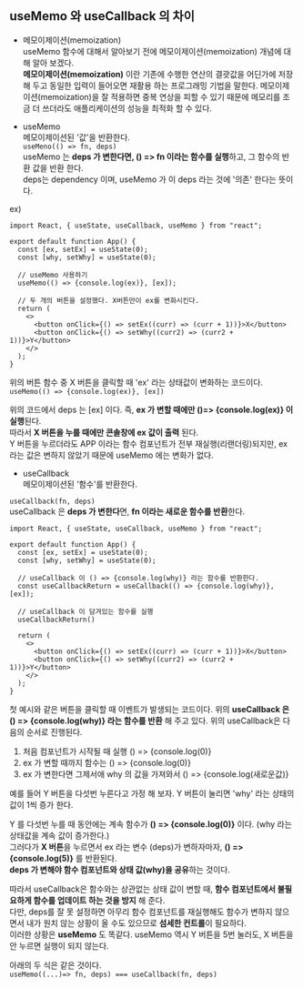## useMemo 와 useCallback 의 차이  

* 메모이제이션(memoization)  
useMemo 함수에 대해서 알아보기 전에 메모이제이션(memoization) 개념에 대해 알아 보겠다.  
**메모이제이션(memoization)** 이란 기존에 수행한 연산의 결괏값을 어딘가에 저장 해 두고 동일한 입력이 들어오면 재활용 하는 프로그래밍 기법을 말한다. 메모이제이션(memoization)을 잘 적용하면 중복 연상을 피할 수 있기 때문에 메모리를 조금 더 쓰더라도 애플리케이션의 성능을 최적화 할 수 있다.  

* useMemo  
메모이제이션된 '값'을 반환한다.  
`useMeno(() => fn, deps)`   
useMemo 는 **deps 가 변한다면, () => fn 이라는 함수를 실행**하고, 그 함수의 반환 값을 반환 한다.   
deps는 dependency 이며, useMemo 가 이 deps 라는 것에 '의존' 한다는 뜻이다.  

ex)
```
import React, { useState, useCallback, useMemo } from "react";

export default function App() {
  const [ex, setEx] = useState(0);
  const [why, setWhy] = useState(0);

  // useMemo 사용하기
  useMemo(() => {console.log(ex)}, [ex]);

  // 두 개의 버튼을 설정했다. X버튼만이 ex를 변화시킨다.
  return (
    <>
      <button onClick={() => setEx((curr) => (curr + 1))}>X</button>
      <button onClick={() => setWhy((curr2) => (curr2 + 1))}>Y</button>
    </>
  );
}
```

위의 버튼 함수 중 X 버튼을 클릭할 때 'ex' 라는 상태값이 변화하는 코드이다.    
`useMemo(() => {console.log(ex)}, [ex]) `  

위의 코드에서 deps 는 [ex] 이다. 즉, **ex 가 변할 때에만 ()=> {console.log(ex)} 이 실행**된다.  
따라서 **X 버튼을 누를 때에만 콘솔창에 ex 값이 출력** 된다.  
Y 버튼을 누르더라도 APP 이라는 함수 컴포넌트가 전부 재실행(리랜더링)되지만, ex 라는 값은 변하지 않았기 때문에 useMemo 에는 변화가 없다.  

* useCallback  
메모이제이션된 '함수'를 반환한다.  

`useCallback(fn, deps)`   
useCallback 은 **deps 가 변한다**면, **fn 이라는 새로운 함수를 반환**한다.   

```
import React, { useState, useCallback, useMemo } from "react";

export default function App() {
  const [ex, setEx] = useState(0);
  const [why, setWhy] = useState(0);

  // useCallback 이 () => {console.log(why)} 라는 함수를 반환한다.
  const useCallbackReturn = useCallback(() => {console.log(why)}, [ex]);

  // useCallback 이 담겨있는 함수를 실행
  useCallbackReturn()

  return (
    <>
      <button onClick={() => setEx((curr) => (curr + 1))}>X</button>
      <button onClick={() => setWhy((curr2) => (curr2 + 1))}>Y</button>
    </>
  );
}
```

첫 예시와 같은 버튼을 클릭할 때 이벤트가 발생되는 코드이다. 위의 **useCallback 은 () => {console.log(why)} 라는 함수를 반환** 해 주고 있다. 위의 useCallback은 다음의 순서로 진행된다.    

1. 처음 컴포넌트가 시작될 때 실행 () => {console.log(0)}
2. ex 가 변할 때까지 함수는 () => {console.log(0)}
3. ex 가 변한다면 그제서애 why 의 값을 가져와서 () => {console.log(새로운값)}

예를 들어 Y 버튼을 다섯번 누른다고 가정 해 보자. Y 버튼이 눌리면 'why' 라는 상태의 값이 1씩 증가 한다.  

Y 를 다섯번 누를 때 동안에는 계속 함수가 **() => {console.log(0)}** 이다. (why 라는 상태값을 계속 값이 증가한다.)    
그러다가 **X 버튼**을 누르면서 ex 라는 변수 (deps)가 변하자마자, **() => {console.log(5)}** 를 반환된다.  
**deps 가 변해야 함수 컴포넌트와 상태 값(why)을 공유**하는 것이다.   

따라서 useCallback은 함수와는 상관없는 상태 값이 변할 때, **함수 컴포넌트에서 불필요하게 함수를 업데이트 하는 것을 방지** 해 준다.    
다만, deps를 잘 못 설정하면 아무리 함수 컴포넌트를 재실행해도 함수가 변하지 않으면서 내가 원치 않는 상황이 올 수도 있으므로 **섬세한 컨트롤**이 필요하다.  
이러한 상황은 **useMemo** 도 똑같다. useMemo 역시 Y 버튼을 5번 눌러도, X 버튼을 안 누르면 실행이 되지 않는다.   

아래의 두 식은 같은 것이다.  
`useMemo((...)=> fn, deps) === useCallback(fn, deps)`  

